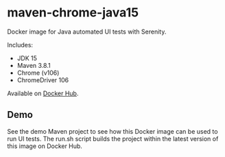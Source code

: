 # maven-chrome-java15

Docker image for Java automated UI tests with Serenity.

Includes:

* JDK 15
* Maven 3.8.1
* Chrome (v106)
* ChromeDriver 106

Available on [Docker Hub](https://hub.docker.com/r/zabolennyi/maven-chrome-java8/).

## Demo

See the demo Maven project to see how this Docker image can be used to run UI tests. 
The run.sh script builds the project within the latest version of this image on Docker Hub.
